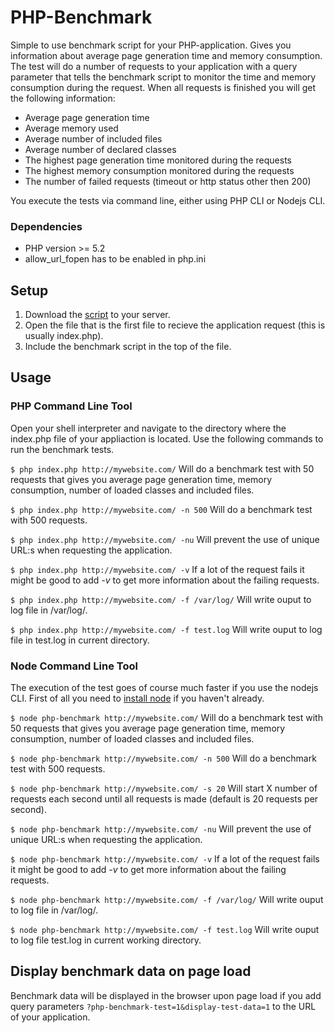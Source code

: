 PHP-Benchmark
=============

Simple to use benchmark script for your PHP-application. Gives you information about average page generation
time and memory consumption. The test will do a number of requests to your application with a query parameter
that tells the benchmark script to monitor the time and memory consumption during the request. When all requests
is finished you will get the following information:

 - Average page generation time
 - Average memory used
 - Average number of included files
 - Average number of declared classes
 - The highest page generation time monitored during the requests
 - The highest memory consumption monitored during the requests
 - The number of failed requests (timeout or http status other then 200)

You execute the tests via command line, either using PHP CLI or Nodejs CLI.

### Dependencies

- PHP version >= 5.2
- allow_url_fopen has to be enabled in php.ini


## Setup

 1. Download the [script](https://raw.github.com/victorjonsson/PHP-Benchmark/master/php-benchmark.php) to your server.
 2. Open the file that is the first file to recieve the application request (this is usually index.php).
 3. Include the benchmark script in the top of the file.


## Usage

### PHP Command Line Tool

Open your shell interpreter and navigate to the directory where the index.php file of your appliaction is located. Use the following commands to run the
benchmark tests.

`$ php index.php http://mywebsite.com/` Will do a benchmark test with 50 requests that gives you average page generation time, memory consumption,
number of loaded classes and included files.

`$ php index.php http://mywebsite.com/ -n 500` Will do a benchmark test with 500 requests.

`$ php index.php http://mywebsite.com/ -nu` Will prevent the use of unique URL:s when requesting the application.

`$ php index.php http://mywebsite.com/ -v` If a lot of the request fails it might be good to add *-v* to get more information about the failing requests.

`$ php index.php http://mywebsite.com/ -f /var/log/` Will write ouput to log file in /var/log/.

`$ php index.php http://mywebsite.com/ -f test.log` Will write ouput to log file in test.log in current directory.


### Node Command Line Tool

The execution of the test goes of course much faster if you use the nodejs CLI. First of all you need to [install node](http://nodejs.org/#download) if you haven't already.

`$ node php-benchmark http://mywebsite.com/` Will do a benchmark test with 50 requests that gives you average page generation time, memory consumption,
number of loaded classes and included files.

`$ node php-benchmark http://mywebsite.com/ -n 500` Will do a benchmark test with 500 requests.

`$ node php-benchmark http://mywebsite.com/ -s 20` Will start X number of requests each second until all requests is made (default is 20 requests per second).

`$ node php-benchmark http://mywebsite.com/ -nu` Will prevent the use of unique URL:s when requesting the application.

`$ node php-benchmark http://mywebsite.com/ -v` If a lot of the request fails it might be good to add *-v* to get more information about the failing requests.

`$ node php-benchmark http://mywebsite.com/ -f /var/log/` Will write ouput to log file in /var/log/.

`$ node php-benchmark http://mywebsite.com/ -f test.log` Will write ouput to log file test.log in current working directory.


## Display benchmark data on page load

Benchmark data will be displayed in the browser upon page load if you add query
parameters `?php-benchmark-test=1&display-test-data=1` to the URL of your application.